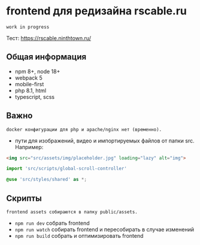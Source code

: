 # frontend для редизайна rscable.ru

`work in progress`

Тест: https://rscable.ninthtown.ru/

## Общая информация

* npm 8+, node 18+
* webpack 5
* mobile-first
* php 8.1, html
* typescript, scss

## Важно

`docker конфигурации для php и apache/nginx нет (временно).`

* пути для изображений, видео и импортируемых файлов от папки src. Например:

````html
<img src="src/assets/img/placeholder.jpg" loading="lazy" alt="img">
````

````typescript
import 'src/scripts/global-scroll-controller'
````

````scss
@use 'src/styles/shared' as *;
````

## Скрипты

`frontend assets собираются в папку public/assets.`

* `npm run dev` собрать frontend
* `npm run watch` собирать frontend и пересобирать в случае изменений
* `npm run build` собрать и оптимизировать frontend


